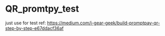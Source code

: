 # QR_promtpy_test


just use for test
ref: https://medium.com/i-gear-geek/build-promptpay-qr-step-by-step-e67ddacf36af
